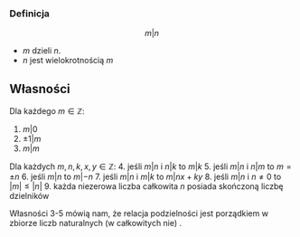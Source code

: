 ### Definicja 
$$m | n$$
- $m$ dzieli $n$.
- $n$ jest wielokrotnością  $m$

## Własności 
Dla każdego $m\in\mathbb{Z}:$
1. $m|0$
2. $\pm 1| m$ 
3. $m|m$

Dla każdych $m, n, k, x, y\in\mathbb{Z}$:
4. jeśli $m|n$ i $n|k$ to $m|k$
5. jeśli $m|n$ i $n|m$ to $m= \pm n$ 
6. jeśli $m|n$ to $m|-n$ 
7. jeśli $m|n$ i $m|k$ to $m|nx+ky$
8. jeśli $m|n$ i $n\neq0$ to $\lvert m \rvert\le\lvert n \rvert$ 
9. każda niezerowa liczba całkowita $n$ posiada skończoną liczbę dzielników

Własności 3-5 mówią nam, że relacja podzielności jest porządkiem w zbiorze liczb naturalnych (w całkowitych nie) .
